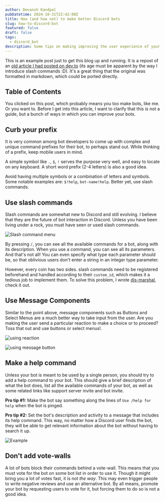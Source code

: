 ```yaml
---
author: Devansh Kandpal
pubDatetime: 2024-10-31T22:42:00Z
title: How (and how not) to make better Discord bots
slug: how-to-discord-bot
featured: false
draft: false
tags:
  - discord_bot
description: Some tips on making improving the user experience of your Discord bots.
---
```


This is an example post just to get this blog up and running. It is a repost of an
[old article I had posted on dev.to](https://dev.to/deathvenom54/how-and-how-not-to-make-better-discord-bots-4172)
(its age must be apparent by the way I introduce slash commands :D). It's a great thing that the original was formatted
in markdown, which could be ported directly.

## Table of Contents

You clicked on this post, which probably means you too make bots, like me. Or you want to.
Before I get into this article, I want to clarify that this is not a guide,
but a bunch of ways in which you can improve your bots.

## Curb your prefix

It is very common among bot developers to come up with complex and unique command prefixes for
their bot, to perhaps stand out. While thinking of a prefix, keep mobile users in mind.

A simple symbol like `.`, `$`, `!` serves the purpose very well, and easy to locate on any
keyboard. A short word prefix (2-4 letters) is also a good idea.

Avoid having multiple symbols or a combination of letters and symbols. Some notable examples
are: `$!help`, `bot-name!help`. Better yet, use slash commands.

## Use slash commands

Slash commands are somewhat new to Discord and still evolving. I believe that they are the future
of bot interaction in Discord. Unless you have been living under a rock, you must have seen or used slash commands.

![Slash command menu](https://dev-to-uploads.s3.amazonaws.com/uploads/articles/cf52fehv9t6inoy6ut4n.png)

By pressing `/`, you can see all the available commands for a bot, along with its description.
When you use a command, you can see all its parameters. And that's not all! You can even specify
what type each parameter should be, so that oblivious users don't enter a string in an integer type parameter.

However, every coin has two sides. slash commands need to be registered beforehand and handled according
to their `custom_id`, which makes it a tedious job to implement them. To solve this problem,
I wrote [djs-marshal](https://github.com/DeathVenom54/djs-marshal), check it out.

## Use Message Components

Similar to the point above, message components such as Buttons and Select Menus are a much better
way to take input from the user. Are you making the user send a particular reaction to make a
choice or to proceed? Toss that out and use buttons or select menus!.

![using reaction](https://dev-to-uploads.s3.amazonaws.com/uploads/articles/vu41syo4fdd94jveueeq.png)

![using message button](https://dev-to-uploads.s3.amazonaws.com/uploads/articles/qpayn9a48a5bqmyr44r5.png)

## Make a help command

Unless your bot is meant to be used by a single person, you should try to add a help command to your bot.
This should give a brief description of what the bot does, list all the available commands of your bot,
as well as some related links like support server invite and bot invite.

**Pro tip #1:** Make the bot say something along the lines of `Use /help for help` when the bot is pinged.

**Pro tip #2:** Set the bot's description and activity to a message that includes its help command.
This way, no matter how a Discord user finds the bot, they will be able to get relevant information
about the bot without having to search it up.

![Example](https://dev-to-uploads.s3.amazonaws.com/uploads/articles/8ekevzsc4uy48rhrqn17.png)

## Don't add vote-walls

A lot of bots block their commands behind a vote-wall. This means that you must vote for the bot
on some bot list in order to use it. Though it might bring you a lot of votes fast, it is not _the way_.
This may even trigger people to write negative reviews and use an alternative bot. By all means,
promote your bot by requesting users to vote for it, but forcing them to do so is not a good idea.
